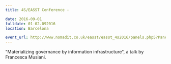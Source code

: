 ```yaml
---
title: 4S/EASST Conference -

date: 2016-09-01
fulldate: 01-02.092016
location: Barcelona

event_url: http://www.nomadit.co.uk/easst/easst_4s2016/panels.php5?PanelID=3840
---
```


"Materializing governance by information infrastructure", a talk by Francesca Musiani.
